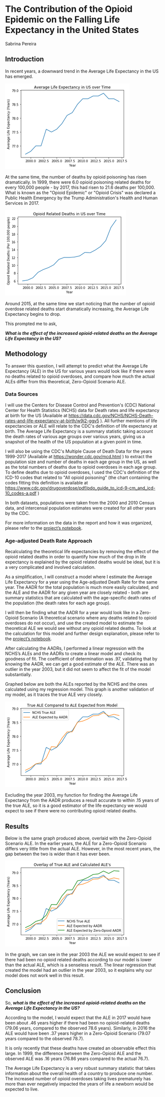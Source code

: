 # The Contribution of the Opioid Epidemic on the Falling Life Expectancy in the United States

Sabrina Pereira


## **Introduction**

In recent years, a downward trend in the Average Life Expectancy in the US has emerged.

![](https://github.com/sabpereira/ThinkStats2/blob/master/project1/output_5_0.png)

At the same time, the number of deaths by opioid poisoning has risen dramatically. In 1999, there were 6.0 opioid poisoning related deaths for every 100,000 people - by 2017, this had risen to 21.6 deaths per 100,000. What is known as the "Opioid Epidemic" or "Opioid Crisis" was declared a Public Health Emergency by the Trump Administration's Health and Human Services in 2017.

![](https://github.com/sabpereira/ThinkStats2/blob/master/project1/output_7_0.png)

Around 2015, at the same time we start noticing that the number of opioid overdose related deaths start dramatically increasing, the Average Life Expectancy begins to drop.

This prompted me to ask,

_**What is the effect of the increased opioid-related deaths on the Average Life Expectancy in the US?**_

## **Methodology**

To answer this question, I will attempt to predict what the Average Life Expectancy (ALE) in the US for various years would look like if there were no deaths related to opioid overdoses, and compare how much the actual ALEs differ from this theoretical, Zero-Opioid Scenario ALE.

### Data Sources

I will use the Centers for Disease Control and Prevention's (CDC) National Center for Health Statistics (NCHS) data for Death rates and life expectancy at birth for the US (Available at https://data.cdc.gov/NCHS/NCHS-Death-rates-and-life-expectancy-at-birth/w9j2-ggv5 ). All further mentions of life expectancies or ALE will relate to the CDC's definition of life expectancy at birth. The Average Life Expectancy is a summary statistic taking account the death rates of various age groups over various years, giving us a snapshot of the health of the US population at a given point in time.


I will also be using the CDC's Multiple Cause of Death Data for the years 1999-2017 (Available at https://wonder.cdc.gov/mcd.html ) to extract the population size and number of deaths in each age group in the US, as well as the total numbers of deaths due to opioid overdoses in each age group. To define deaths due to opioid overdoses, I used the CDC's definition of the ICD-10 codes that related to "All opioid poisoning" (the chart containing the codes fitting this definition is available at https://www.cdc.gov/drugoverdose/pdf/pdo_guide_to_icd-9-cm_and_icd-10_codes-a.pdf )

In both datasets, populations were taken from the 2000 and 2010 Census data, and intercensal population estimates were created for all other years by the CDC.

For more information on the data in the report and how it was organized, please refer to the [project’s notebook](https://github.com/sabpereira/ThinkStats2/blob/master/project1/project1.ipynb).


### Age-adjusted Death Rate Approach

Recalculating the theoretical life expectancies by removing the effect of the opioid related deaths in order to quantify how much of the drop in life expectancy is explained by the opioid related deaths would be ideal, but it is a very complicated and involved calculation.

As a simplification, I will construct a model where I estimate the Average Life Expectancy for a year using the Age-adjusted Death Rate for the same year. The AADR for the total population is much more easily calculated, and the ALE and the AADR for any given year are closely related - both are summary statistics that are calculated with the age-specific death rates of the population (the death rates for each age group).

I will then be finding what the AADR for a year would look like in a Zero-Opioid Scenario (A theoretical scenario where any deaths related to opioid overdoses do not occur), and use the created model to estimate the theoretical ALE we would see without any opioid related deaths. To look at the calculation for this model and further design explanation, please refer to the [project’s notebook](https://github.com/sabpereira/ThinkStats2/blob/master/project1/project1.ipynb).

After calculating the AADRs, I performed a linear regression with the NCHS’s ALEs and the AADRs to create a linear model and check its goodness of fit. The coefficient of determination was .97, validating that by knowing the AADR, we can get a good estimate of the ALE. There was an outlier in the year 2003, but it did not seem to affect the fit of the model substantially.

Graphed below are both the ALEs reported by the NCHS and the ones calculated using my regression model. This graph is another validation of my model, as it traces the true ALE very closely.

![](https://github.com/sabpereira/ThinkStats2/blob/master/project1/output_48_0.png)

Excluding the year 2003, my function for finding the Average Life Expectancy from the AADR produces a result accurate to within .15 years of the true ALE, so it is a good estimator of the life expectancy we would expect to see if there were no contributing opioid related deaths.

## **Results**

Below is the same graph produced above, overlaid with the Zero-Opioid Scenario ALE. In the earlier years, the ALE for a Zero-Opioid Scenario differs very little from the actual ALE. However, in the most recent years, the gap between the two is wider than it has ever been.

![](https://github.com/sabpereira/ThinkStats2/blob/master/project1/output_51_0.png)

In the graph, we can see in the year 2003 the ALE we would expect to see if there had been no opioid related deaths according to our model is lower than the actual ALE, which is a senseless result. The linear regression that created the model had an outlier in the year 2003, so it explains why our model does not work well in this result.

## **Conclusion**

So, _**what is the effect of the increased opioid-related deaths on the Average Life Expectancy in the US?**_

According to the model, I would expect that the ALE in 2017 would have been about .46 years higher if there had been no opioid-related deaths (79.06 years, compared to the observed 78.6 years). Similarly, in 2016 the ALE would have been .37 years higher in a Zero-Opioid Scenario (79.07 years compared to the observed 78.7).

It is only recently that these deaths have created an observable effect this large. In 1999, the difference between the Zero-Opioid ALE and the observed ALE was .16 years (76.86 years compared to the actual 76.7).

The Average Life Expectancy is a very robust summary statistic that takes information about the overall health of a country to produce one number. The increased number of opioid overdoses taking lives prematurely has more than ever negatively impacted the years of life a newborn would be expected to live.
